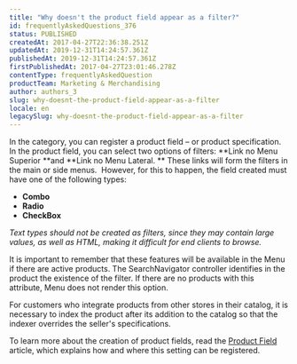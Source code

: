 ```yaml
---
title: "Why doesn't the product field appear as a filter?"
id: frequentlyAskedQuestions_376
status: PUBLISHED
createdAt: 2017-04-27T22:36:38.251Z
updatedAt: 2019-12-31T14:24:57.361Z
publishedAt: 2019-12-31T14:24:57.361Z
firstPublishedAt: 2017-04-27T23:01:46.278Z
contentType: frequentlyAskedQuestion
productTeam: Marketing & Merchandising
author: authors_3
slug: why-doesnt-the-product-field-appear-as-a-filter
locale: en
legacySlug: why-doesnt-the-product-field-appear-as-a-filter
---
```


In the category, you can register a product field – or product specification. In the product field, you can select two options of filters: **Link no Menu Superior **and **Link no Menu Lateral. ** These links will form the filters in the main or side menus.  However, for this to happen, the field created must have one of the following types:

- **Combo**
- **Radio**
- **CheckBox**

_Text types should not be created as filters, since they may contain large values, as well as HTML, making it difficult for end clients to browse._

It is important to remember that these features will be available in the Menu if there are active products. The SearchNavigator controller identifies in the product the existence of the filter. If there are no products with this attribute, Menu does not render this option.

For customers who integrate products from other stores in their catalog, it is necessary to index the product after its addition to the catalog so that the indexer overrides the seller's specifications.

To learn more about the creation of product fields, read the [Product Field](/en/tutorial/creating-a-product-field) article, which explains how and where this setting can be registered.
